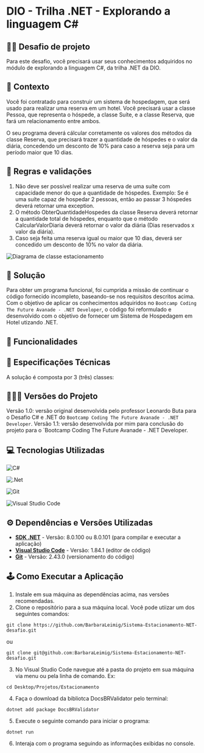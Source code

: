 # DIO - Trilha .NET - Explorando a linguagem C#

## 🐱‍👤 Desafio de projeto
Para este desafio, você precisará usar seus conhecimentos adquiridos no módulo de explorando a linguagem C#, da trilha .NET da DIO.

## 📖 Contexto
Você foi contratado para construir um sistema de hospedagem, que será usado para realizar uma reserva em um hotel. Você precisará usar a classe Pessoa, que representa o hóspede, a classe Suíte, e a classe Reserva, que fará um relacionamento entre ambos.

O seu programa deverá cálcular corretamente os valores dos métodos da classe Reserva, que precisará trazer a quantidade de hóspedes e o valor da diária, concedendo um desconto de 10% para caso a reserva seja para um período maior que 10 dias.

## 📄 Regras e validações
1. Não deve ser possível realizar uma reserva de uma suíte com capacidade menor do que a quantidade de hóspedes. Exemplo: Se é uma suíte capaz de hospedar 2 pessoas, então ao passar 3 hóspedes deverá retornar uma exception.
2. O método ObterQuantidadeHospedes da classe Reserva deverá retornar a quantidade total de hóspedes, enquanto que o método CalcularValorDiaria deverá retornar o valor da diária (Dias reservados x valor da diária).
3. Caso seja feita uma reserva igual ou maior que 10 dias, deverá ser concedido um desconto de 10% no valor da diária.


![Diagrama de classe estacionamento](diagrama_classe_hotel.png)

## 🎯 Solução
Para obter um programa funcional, foi cumprida a missão de continuar o código fornecido incompleto, baseando-se nos requisitos descritos acima. Com o objetivo de aplicar os conhecimentos adquiridos no `Bootcamp Coding The Future Avanade - .NET Developer`, o código foi reformulado e desenvolvido com o objetivo de fornecer um Sistema de Hospedagem em Hotel utizando .NET.

## 📄 Funcionalidades

## 📖 Especificações Técnicas
A solução é composta por 3 (três) classes:

## 👩🏻‍💻 Versões do Projeto
Versão 1.0: versão original desenvolvida pelo professor Leonardo Buta para o Desafio C# e .NET do `Bootcamp Coding The Future Avanade - .NET Developer`.
Versão 1.1: versão desenvolvida por mim para conclusão do projeto para o `Bootcamp Coding The Future Avanade - .NET Developer.

## 💻 Tecnologias Utilizadas
![C#](https://img.shields.io/badge/c%23-%23239120.svg?style=for-the-badge&logo=csharp&logoColor=white)

![.Net](https://img.shields.io/badge/.NET-5C2D91?style=for-the-badge&logo=.net&logoColor=white)

![Git](https://img.shields.io/badge/git-%23F05033.svg?style=for-the-badge&logo=git&logoColor=white)

![Visual Studio Code](https://img.shields.io/badge/Visual%20Studio%20Code-0078d7.svg?style=for-the-badge&logo=visual-studio-code&logoColor=white)

## ⚙ Dependências e Versões Utilizadas
- **[SDK .NET](https://dotnet.microsoft.com/pt-br/download)** - Versão: 8.0.100 ou 8.0.101 (para compilar e executar a aplicação)
- **[Visual Studio Code](https://code.visualstudio.com/download)** - Versão: 1.84.1 (editor de código)
- **[Git](https://git-scm.com/downloads)** - Versão: 2.43.0 (versionamento do código)

## 🕹 Como Executar a Aplicação
1. Instale em sua máquina as dependências acima, nas versões recomendadas.
2. Clone o repositório para a sua máquina local. Você pode utiizar um dos seguintes comandos:
```
git clone https://github.com/BarbaraLeimig/Sistema-Estacionamento-NET-desafio.git
```
ou
```
git clone git@github.com:BarbaraLeimig/Sistema-Estacionamento-NET-desafio.git
```
3. No Visual Studio Code navegue até a pasta do projeto em sua máquina via menu ou pela linha de comando. Ex:
```
cd Desktop/Projetos/Estacionamento
```
4. Faça o download da bibliotca DocsBRValidator pelo terminal:
```
dotnet add package DocsBRValidator
```
5. Execute o seguinte comando para iniciar o programa:
```
dotnet run
```
6. Interaja com o programa seguindo as informações exibidas no console.

